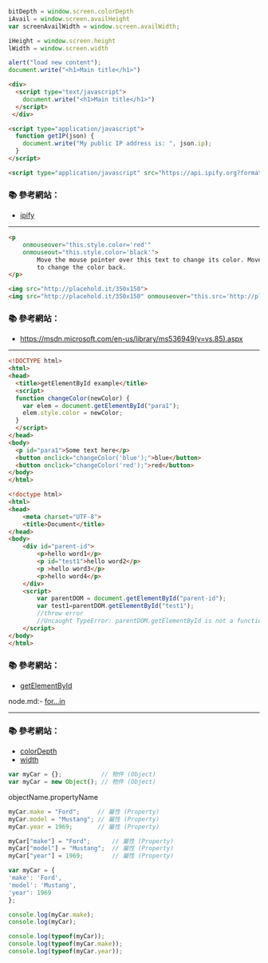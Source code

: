 
```js 
bitDepth = window.screen.colorDepth
iAvail = window.screen.availHeight
var screenAvailWidth = window.screen.availWidth;

iHeight = window.screen.height
lWidth = window.screen.width

alert("load new content");
document.write("<h1>Main title</h1>") 
```

```html
<div> 
  <script type="text/javascript"> 
    document.write("<h1>Main title</h1>") 
  </script> 
 </div>
```

```html
<script type="application/javascript">
  function getIP(json) {
    document.write("My public IP address is: ", json.ip);
  }
</script>

<script type="application/javascript" src="https://api.ipify.org?format=jsonp&callback=getIP"></script>
```

### :books: 參考網站：
- [ipify](https://www.ipify.org/)

---

```html
<p 
	onmouseover="this.style.color='red'" 
    onmouseout="this.style.color='black'">
    	Move the mouse pointer over this text to change its color. Move the pointer off the text 
        to change the color back.
</p>
```

```html
<img src="http://placehold.it/350x150">
<img src="http://placehold.it/350x150" onmouseover="this.src='http://placehold.it/350x150/ffffff/000000'" onmouseout="this.src='http://placehold.it/350x150'">
```

### :books: 參考網站：
- https://msdn.microsoft.com/en-us/library/ms536949(v=vs.85).aspx


---

```html
<!DOCTYPE html>
<html>
<head>
  <title>getElementById example</title>
  <script>
  function changeColor(newColor) {
    var elem = document.getElementById("para1");
    elem.style.color = newColor;
  }
  </script>
</head>
<body>
  <p id="para1">Some text here</p>
  <button onclick="changeColor('blue');">blue</button>
  <button onclick="changeColor('red');">red</button>
</body>
</html>

```

```html
<!doctype html>
<html>
<head>
    <meta charset="UTF-8">
    <title>Document</title>
</head>
<body>
    <div id="parent-id">
        <p>hello word1</p>
        <p id="test1">hello word2</p>
        <p >hello word3</p>
        <p>hello word4</p>
    </div>
    <script>
        var parentDOM = document.getElementById("parent-id");
        var test1=parentDOM.getElementById("test1");
        //throw error
        //Uncaught TypeError: parentDOM.getElementById is not a function
    </script>
</body>
</html>

```


### :books: 參考網站：
- [getElementById](https://developer.mozilla.org/en-US/docs/Web/API/Document/getElementById)


node.md:- [for...in](https://developer.mozilla.org/en-US/docs/Web/JavaScript/Reference/Statements/for...in)


---

### :books: 參考網站：
- [colorDepth](https://developer.mozilla.org/en-US/docs/Web/API/Screen/colorDepth)
- [width](https://developer.mozilla.org/en-US/docs/Web/API/Screen/width)

```js 
var myCar = {};           // 物件 (Object)
var myCar = new Object(); // 物件 (Object)
```

objectName.propertyName

```js 
myCar.make = "Ford";     // 屬性 (Property)
myCar.model = "Mustang"; // 屬性 (Property)
myCar.year = 1969;       // 屬性 (Property)

myCar["make"] = "Ford";      // 屬性 (Property)
myCar["model"] = "Mustang";  // 屬性 (Property)
myCar["year"] = 1969;        // 屬性 (Property)
```

```js
var myCar = {
'make': 'Ford',
'model': 'Mustang',
'year': 1969
};
```

```js
console.log(myCar.make);
console.log(myCar);
```

```js
console.log(typeof(myCar));
console.log(typeof(myCar.make));
console.log(typeof(myCar.year));
```
